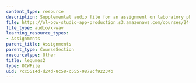 ```yaml
---
content_type: resource
description: Supplemental audio file for an assignment on laboratory phonology.
file: https://ol-ocw-studio-app-production.s3.amazonaws.com/courses/24-910-topics-in-linguistic-theory-laboratory-phonology-spring-2007/7cc5514dd24d8c58c5559878cf92234b_legumes2.wav
file_type: audio/x-wav
learning_resource_types:
- Assignments
parent_title: Assignments
parent_type: CourseSection
resourcetype: Other
title: legumes2
type: OCWFile
uid: 7cc5514d-d24d-8c58-c555-9878cf92234b
---
```

